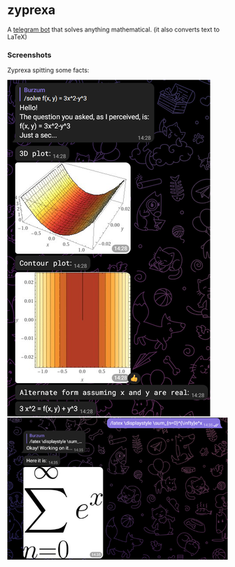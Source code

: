 # zyprexa

A [telegram bot](https://t.me/mathemathicsBot) that solves anything mathematical. (it also converts text to LaTeX) 

### Screenshots

Zyprexa spitting some facts:

![image](https://github.com/atif5/zyprexa/blob/main/zyprexa.png)
![image](https://github.com/atif5/zyprexa/blob/main/zyprexa2.png)
